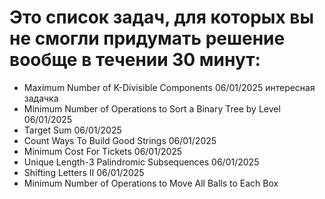 # Это список задач, для которых вы не смогли придумать решение вообще в течении 30 минут:

- Maximum Number of K-Divisible Components 06/01/2025 интересная задачка
- Minimum Number of Operations to Sort a Binary Tree by Level 06/01/2025
- Target Sum 06/01/2025
- Count Ways To Build Good Strings 06/01/2025
- Minimum Cost For Tickets 06/01/2025
- Unique Length-3 Palindromic Subsequences 06/01/2025
- Shifting Letters II 06/01/2025
- Minimum Number of Operations to Move All Balls to Each Box






 

    